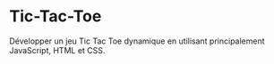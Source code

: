 # Tic-Tac-Toe
 Développer un jeu Tic Tac Toe dynamique en utilisant principalement JavaScript, HTML et CSS.
